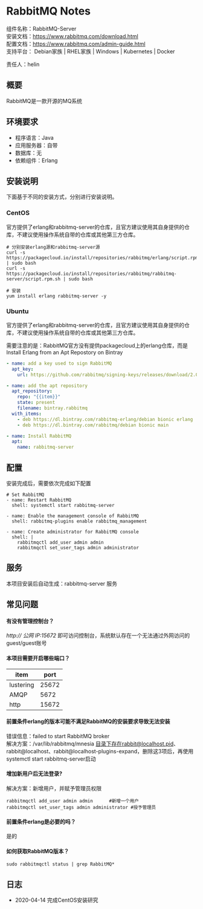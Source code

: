 # RabbitMQ Notes

组件名称：RabbitMQ-Server  
安装文档：https://www.rabbitmq.com/download.html  
配置文档：https://www.rabbitmq.com/admin-guide.html  
支持平台： Debian家族 | RHEL家族 | Windows | Kubernetes | Docker  

责任人：helin  


## 概要

RabbitMQ是一款开源的MQ系统

## 环境要求

* 程序语言：Java 
* 应用服务器：自带
* 数据库：无
* 依赖组件：Erlang

## 安装说明

下面基于不同的安装方式，分别进行安装说明。

### CentOS

官方提供了erlang和rabbitmq-server的仓库，且官方建议使用其自身提供的仓库，不建议使用操作系统自带的仓库或其他第三方仓库。

```shell
# 分别安装erlang源和rabbitmq-server源
curl -s https://packagecloud.io/install/repositories/rabbitmq/erlang/script.rpm.sh | sudo bash
curl -s https://packagecloud.io/install/repositories/rabbitmq/rabbitmq-server/script.rpm.sh | sudo bash

# 安装
yum install erlang rabbitmq-server -y
```

### Ubuntu

官方提供了erlang和rabbitmq-server的仓库，且官方建议使用其自身提供的仓库，不建议使用操作系统自带的仓库或其他第三方仓库。

需要注意的是：RabbitMQ官方没有提供packagecloud上的erlang仓库，而是 Install Erlang from an Apt Repostory on Bintray

```yaml
- name: add a key used to sign RabbitMQ
  apt_key:
    url: https://github.com/rabbitmq/signing-keys/releases/download/2.0/rabbitmq-release-signing-key.asc

- name: add the apt repository
  apt_repository:
    repo: "{{item}}"
    state: present
    filename: bintray.rabbitmq
  with_items:
    - deb https://dl.bintray.com/rabbitmq-erlang/debian bionic erlang
    - deb https://dl.bintray.com/rabbitmq/debian bionic main

- name: Install RabbitMQ
  apt:
    name: rabbitmq-server
```

## 配置

安装完成后，需要依次完成如下配置

```shell
# Set RabbitMQ
- name: Restart RabbitMQ
  shell: systemctl start rabbitmq-server

- name: Enable the management console of RabbitMQ
  shell: rabbitmq-plugins enable rabbitmq_management

- name: Create administrator for RabbitMQ console
  shell: |
    rabbitmqctl add_user admin admin
    rabbitmqctl set_user_tags admin administrator
```


## 服务

本项目安装后自动生成：rabbitmq-server 服务

## 常见问题

#### 有没有管理控制台？

*http:// 公网 IP:15672* 即可访问控制台，系统默认存在一个无法通过外网访问的guest/guest账号

#### 本项目需要开启哪些端口？

| item      | port  |
| --------- | ----- |
| lustering | 25672 |
| AMQP      | 5672  |
| http      | 15672 |

#### 前置条件erlang的版本可能不满足RabbitMQ的安装要求导致无法安装

错误信息：failed to start RabbitMQ broker  
解决方案：/var/lib/rabbitmq/mnesia 目录下存在rabbit@localhost.pid、rabbit@localhost、rabbit@localhost-plugins-expand，删除这3项后，再使用systemctl start rabbitmq-server启动

#### 增加新用户后无法登录?

解决方案：新增用户，并赋予管理员权限

```shell
rabbitmqctl add_user admin admin      #新增一个用户
rabbitmqctl set_user_tags admin administrator #授予管理员
```

#### 前置条件erlang是必要的吗？

是的

#### 如何获取RabbitMQ版本？
```shell
sudo rabbitmqctl status | grep RabbitMQ*
```

## 日志
* 2020-04-14 完成CentOS安装研究
